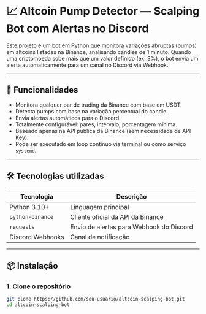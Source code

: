 # 📈 Altcoin Pump Detector — Scalping Bot com Alertas no Discord

Este projeto é um bot em Python que monitora variações abruptas (pumps) em altcoins listadas na Binance, analisando candles de 1 minuto. Quando uma criptomoeda sobe mais que um valor definido (ex: 3%), o bot envia um alerta automaticamente para um canal no Discord via Webhook.

---

## 🚀 Funcionalidades

- Monitora qualquer par de trading da Binance com base em USDT.
- Detecta pumps com base na variação percentual do candle.
- Envia alertas automáticos para o Discord.
- Totalmente configurável: pares, intervalo, porcentagem mínima.
- Baseado apenas na API pública da Binance (sem necessidade de API Key).
- Pode ser executado em loop contínuo via terminal ou como serviço `systemd`.

---

## 🛠️ Tecnologias utilizadas

| Tecnologia        | Descrição                         |
|-------------------|-----------------------------------|
| Python 3.10+      | Linguagem principal                |
| `python-binance`  | Cliente oficial da API da Binance |
| `requests`        | Envio de alertas para Webhook do Discord |
| Discord Webhooks  | Canal de notificação              |

---

## 📦 Instalação

### 1. Clone o repositório

```bash
git clone https://github.com/seu-usuario/altcoin-scalping-bot.git
cd altcoin-scalping-bot
